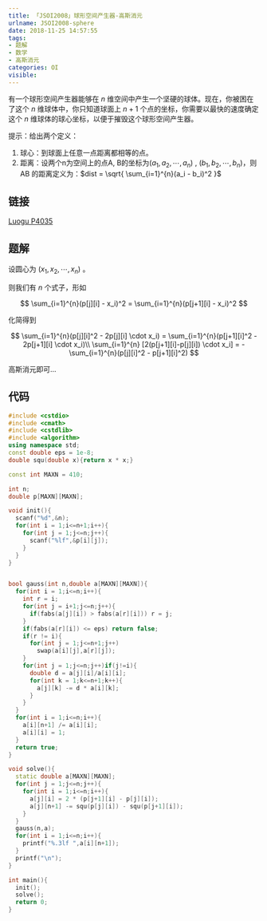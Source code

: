 ```yaml
---
title: 「JSOI2008」球形空间产生器-高斯消元
urlname: JSOI2008-sphere
date: 2018-11-25 14:57:55
tags:
- 题解
- 数学
- 高斯消元 
categories: OI
visible:
---
```


有一个球形空间产生器能够在 $n$ 维空间中产生一个坚硬的球体。现在，你被困在了这个 $n$ 维球体中，你只知道球面上 $n+1$ 个点的坐标，你需要以最快的速度确定这个 $n$ 维球体的球心坐标，以便于摧毁这个球形空间产生器。

提示：给出两个定义：

1.  球心：到球面上任意一点距离都相等的点。
2.  距离：设两个n为空间上的点A, B的坐标为$(a_1, a_2, \cdots , a_n)$ , $(b_1, b_2, \cdots , b_n)$，则 AB 的距离定义为：$dist = \sqrt{ \sum_{i=1}^{n}(a_i - b_i)^2 }$

<!-- more -->

## 链接 

[Luogu P4035](https://www.luogu.org/problemnew/show/P4035)

## 题解

设圆心为 $(x_1,x_2, \cdots ,x_n)$ 。

则我们有 $n$ 个式子，形如

$$
\sum_{i=1}^{n}(p[j][i] - x_i)^2 = \sum_{i=1}^{n}(p[j+1][i] - x_i)^2
$$

化简得到

$$
\sum_{i=1}^{n}(p[j][i]^2 - 2p[j][i] \cdot x_i) = \sum_{i=1}^{n}(p[j+1][i]^2 - 2p[j+1][i] \cdot x_i)\\
 \sum_{i=1}^{n} [2(p[j+1][i]-p[j][i]) \cdot x_i] = - \sum_{i=1}^{n}(p[j][i]^2 - p[j+1][i]^2)
$$

高斯消元即可...

## 代码


```cpp
#include <cstdio>
#include <cmath>
#include <cstdlib>
#include <algorithm>
using namespace std;
const double eps = 1e-8;
double squ(double x){return x * x;}

const int MAXN = 410;

int n;
double p[MAXN][MAXN];

void init(){
  scanf("%d",&n);
  for(int i = 1;i<=n+1;i++){
    for(int j = 1;j<=n;j++){
      scanf("%lf",&p[i][j]);
    }
  }
}


bool gauss(int n,double a[MAXN][MAXN]){
  for(int i = 1;i<=n;i++){
    int r = i;
    for(int j = i+1;j<=n;j++){
      if(fabs(a[j][i]) > fabs(a[r][i])) r = j;
    }
    if(fabs(a[r][i]) <= eps) return false;
    if(r != i){
      for(int j = 1;j<=n+1;j++)
        swap(a[i][j],a[r][j]);
    }
    for(int j = 1;j<=n;j++)if(j!=i){
      double d = a[j][i]/a[i][i];
      for(int k = 1;k<=n+1;k++){
        a[j][k] -= d * a[i][k];
      }
    }
  }
  for(int i = 1;i<=n;i++){
    a[i][n+1] /= a[i][i];
    a[i][i] = 1;
  }
  return true;
}

void solve(){
  static double a[MAXN][MAXN];
  for(int j = 1;j<=n;j++){
    for(int i = 1;i<=n;i++){
      a[j][i] = 2 * (p[j+1][i] - p[j][i]);
      a[j][n+1] -= squ(p[j][i]) - squ(p[j+1][i]);
    }
  }
  gauss(n,a);
  for(int i = 1;i<=n;i++){
    printf("%.3lf ",a[i][n+1]);
  }
  printf("\n");
}

int main(){
  init();
  solve();
  return 0;
}
```

